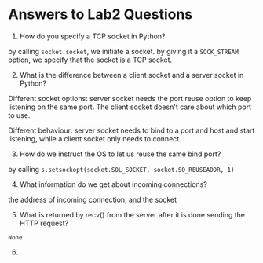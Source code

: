 # Answers to Lab2 Questions

1. How do you specify a TCP socket in Python?

by calling `socket.socket`, we initiate a socket. by giving it a `SOCK_STREAM` option, we specify that the socket is a TCP socket.

2. What is the difference between a client socket and a server socket in Python?

Different socket options: server socket needs the port reuse option to keep listening on the same port. The client socket doesn't care about which port to use.

Different behaviour: server socket needs to bind to a port and host and start listening, while a client socket only needs to connect.

3. How do we instruct the OS to let us reuse the same bind port?

by calling `s.setsockopt(socket.SOL_SOCKET, socket.SO_REUSEADDR, 1)`

4. What information do we get about incoming connections?

the address of incoming connection, and the socket

5. What is returned by recv() from the server after it is done sending the HTTP request?

`None`

6. 
